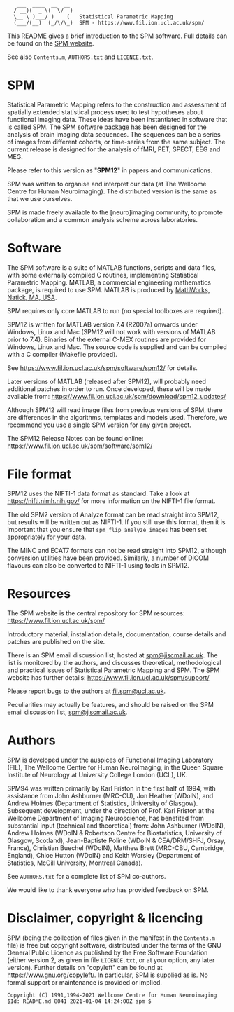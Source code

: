 ```
   ___  ____  __  __
  / __)(  _ \(  \/  )  
  \__ \ )___/ )    (   Statistical Parametric Mapping
  (___/(__)  (_/\/\_)  SPM - https://www.fil.ion.ucl.ac.uk/spm/
```
 
This README gives a brief introduction to the SPM software. Full details can be found
on the [SPM website](https://www.fil.ion.ucl.ac.uk/spm/).
 
See also `Contents.m`, `AUTHORS.txt` and `LICENCE.txt`.
  
# SPM
 
Statistical Parametric Mapping refers to the construction and assessment of spatially
extended statistical process used to test hypotheses about functional imaging data.
These ideas have been instantiated in software that is called SPM.  The SPM software
package has been designed for the analysis of brain imaging data sequences.  The
sequences can be a series of images from different cohorts, or time-series from the
same subject.  The current release is designed for the analysis of fMRI, PET, SPECT,
EEG and MEG.

Please refer to this version as "**SPM12**" in papers and communications.

SPM was written to organise and interpret our data (at The Wellcome Centre for Human
Neuroimaging).  The distributed version is the same as that we use ourselves.

SPM is made freely available to the [neuro]imaging community, to promote
collaboration and a common analysis scheme across laboratories.

# Software

The SPM software is a suite of MATLAB functions, scripts and data files, with some
externally compiled C routines, implementing Statistical Parametric Mapping.  MATLAB,
a commercial engineering mathematics package, is required to use SPM.  MATLAB is
produced by [MathWorks, Natick, MA, USA](https://www.mathworks.com/).

SPM requires only core MATLAB to run (no special toolboxes are required).

SPM12 is written for MATLAB version 7.4 (R2007a) onwards under Windows, Linux and Mac
(SPM12 will not work with versions of MATLAB prior to 7.4).  Binaries of the external
C-MEX routines are provided for Windows, Linux and Mac.  The source code is supplied
and can be compiled with a C compiler (Makefile provided).

See https://www.fil.ion.ucl.ac.uk/spm/software/spm12/ for details.

Later versions of MATLAB (released after SPM12), will probably need additional
patches in order to run.  Once developed, these will be made available from:
https://www.fil.ion.ucl.ac.uk/spm/download/spm12_updates/

Although SPM12 will read image files from previous versions of SPM, there are
differences in the algorithms, templates and models used.  Therefore, we recommend
you use a single SPM version for any given project.

The SPM12 Release Notes can be found online: 
https://www.fil.ion.ucl.ac.uk/spm/software/spm12/

# File format

SPM12 uses the NIFTI-1 data format as standard.  Take a look at
https://nifti.nimh.nih.gov/ for more information on the NIFTI-1 file format.

The old SPM2 version of Analyze format can be read straight into SPM12, but results
will be written out as NIFTI-1.  If you still use this format, then it is important
that you ensure that `spm_flip_analyze_images` has been set appropriately for your
data.

The MINC and ECAT7 formats can not be read straight into SPM12, although conversion
utilities have been provided.  Similarly, a number of DICOM flavours can also be
converted to NIFTI-1 using tools in SPM12.

# Resources

The SPM website is the central repository for SPM resources:
https://www.fil.ion.ucl.ac.uk/spm/

Introductory material, installation details, documentation, course details and
patches are published on the site.

There is an SPM email discussion list, hosted at <spm@jiscmail.ac.uk>.  The list is
monitored by the authors, and discusses theoretical, methodological and practical
issues of Statistical Parametric Mapping and SPM.  The SPM website has further
details:
https://www.fil.ion.ucl.ac.uk/spm/support/

Please report bugs to the authors at <fil.spm@ucl.ac.uk>.

Peculiarities may actually be features, and should be raised on the SPM  email
discussion list, <spm@jiscmail.ac.uk>.

# Authors

SPM is developed under the auspices of Functional Imaging Laboratory (FIL), The
Wellcome Centre for Human NeuroImaging, in the Queen Square Institute of Neurology at
University College London (UCL), UK.

SPM94 was written primarily by Karl Friston in the first half of 1994, with
assistance from John Ashburner (MRC-CU), Jon Heather (WDoIN), and Andrew Holmes
(Department of Statistics, University of Glasgow).  Subsequent development, under the
direction of Prof. Karl Friston at the Wellcome Department of Imaging Neuroscience,
has benefited from substantial input (technical and theoretical) from: John Ashburner
(WDoIN), Andrew Holmes (WDoIN & Robertson Centre for Biostatistics, University of
Glasgow, Scotland), Jean-Baptiste Poline (WDoIN & CEA/DRM/SHFJ, Orsay, France),
Christian Buechel (WDoIN), Matthew Brett (MRC-CBU, Cambridge, England), Chloe Hutton
(WDoIN) and Keith Worsley (Department of Statistics, McGill University, Montreal
Canada).

See `AUTHORS.txt` for a complete list of SPM co-authors.

We would like to thank everyone who has provided feedback on SPM.

# Disclaimer, copyright & licencing

SPM (being the collection of files given in the manifest in the `Contents.m` file) is
free but copyright software, distributed under the terms of the GNU General Public
Licence as published by the Free Software Foundation (either version 2, as given in
file `LICENCE.txt`, or at your option, any later version).  Further details on
"copyleft" can be found at https://www.gnu.org/copyleft/.  In particular, SPM is
supplied as is.  No formal support or maintenance is provided or implied.

```
Copyright (C) 1991,1994-2021 Wellcome Centre for Human Neuroimaging
$Id: README.md 8041 2021-01-04 14:24:00Z spm $
```
